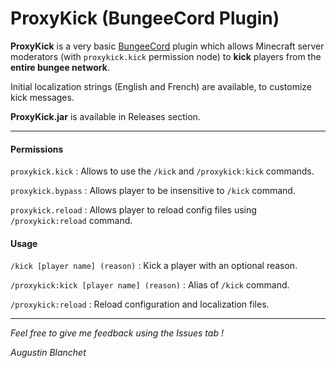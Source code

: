 # ProxyKick (BungeeCord Plugin)

**ProxyKick** is a very basic [BungeeCord](https://www.spigotmc.org/wiki/bungeecord/) plugin which allows Minecraft server moderators (with ```proxykick.kick``` permission node) to **kick** players from the **entire bungee network**.

Initial localization strings (English and French) are available, to customize kick messages.

**ProxyKick.jar** is available in Releases section.

---

#### Permissions

```proxykick.kick``` : Allows to use the ```/kick``` and ```/proxykick:kick``` commands.

```proxykick.bypass``` : Allows player to be insensitive to ```/kick``` command.

```proxykick.reload``` : Allows player to reload config files using ```/proxykick:reload``` command.

#### Usage

```/kick [player name] (reason)``` : Kick a player with an optional reason.

```/proxykick:kick [player name] (reason)``` : Alias of ```/kick``` command.

```/proxykick:reload``` : Reload configuration and localization files.

---

*Feel free to give me feedback using the Issues tab !*

*Augustin Blanchet*